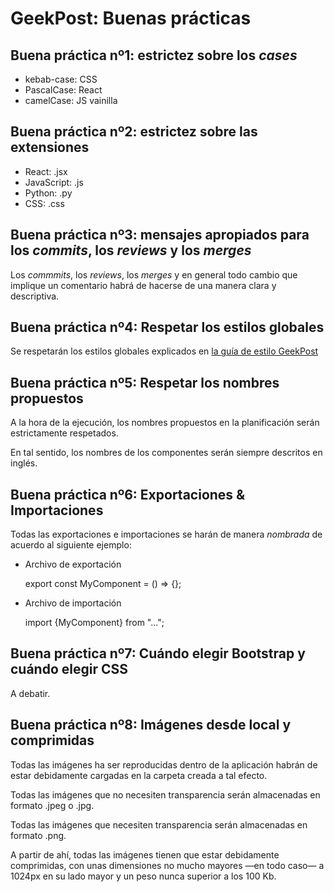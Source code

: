 # GeekPost: Buenas prácticas

## Buena práctica nº1: estrictez sobre los _cases_

- kebab-case: CSS
- PascalCase: React
- camelCase: JS vainilla

## Buena práctica nº2: estrictez sobre las extensiones

- React: .jsx
- JavaScript: .js
- Python: .py
- CSS: .css

## Buena práctica nº3: mensajes apropiados para los _commits_, los _reviews_ y los _merges_

Los _commmits_, los _reviews_, los _merges_ y en general todo cambio que implique un comentario habrá de hacerse de una manera clara y descriptiva.

## Buena práctica nº4: Respetar los estilos globales

Se respetarán los estilos globales explicados en [la guía de estilo GeekPost](./geekpost-style-guide.md)

## Buena práctica nº5: Respetar los nombres propuestos

A la hora de la ejecución, los nombres propuestos en la planificación serán estrictamente respetados.

En tal sentido, los nombres de los componentes serán siempre descritos en inglés.

## Buena práctica nº6: Exportaciones & Importaciones

Todas las exportaciones e importaciones se harán de manera _nombrada_ de acuerdo al siguiente ejemplo:

- Archivo de exportación

    export const MyComponent = () => {};

- Archivo de importación

    import {MyComponent} from "...";

## Buena práctica nº7: Cuándo elegir Bootstrap y cuándo elegir CSS

A debatir.

## Buena práctica nº8: Imágenes desde local y comprimidas

Todas las imágenes ha ser reproducidas dentro de la aplicación habrán de estar debidamente cargadas en la carpeta creada a tal efecto.

Todas las imágenes que no necesiten transparencia serán almacenadas en formato .jpeg o .jpg.

Todas las imágenes que necesiten transparencia serán almacenadas en formato .png.

A partir de ahí, todas las imágenes tienen que estar debidamente comprimidas, con unas dimensiones no mucho mayores —en todo caso— a 1024px en su lado mayor y un peso nunca superior a los 100 Kb.

